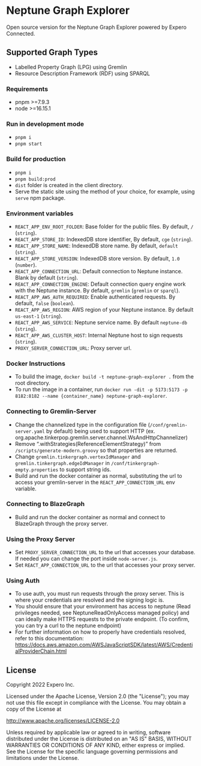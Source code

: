 # Neptune Graph Explorer
Open source version for the Neptune Graph Explorer powered by Expero Connected.

## Supported Graph Types
- Labelled Property Graph (LPG) using Gremlin
- Resource Description Framework (RDF) using SPARQL

### Requirements
- pnpm >=7.9.3
- node >=16.15.1

### Run in development mode
- `pnpm i`
- `pnpm start`

### Build for production
- `pnpm i`
- `pnpm build:prod`
- `dist` folder is created in the client directory.
- Serve the static site using the method of your choice,
for example, using `serve` npm package.

### Environment variables
- `REACT_APP_ENV_ROOT_FOLDER`: Base folder for the public files. By default, `/` (`string`).
- `REACT_APP_STORE_ID`: IndexedDB store identifier, By default, `cge` (`string`).
- `REACT_APP_STORE_NAME`: IndexedDB store name. By default, `default` (`string`).
- `REACT_APP_STORE_VERSION`: IndexedDB store version. By default, `1.0` (`number`).
- `REACT_APP_CONNECTION_URL`: Default connection to Neptune instance. Blank by default (`string`).
- `REACT_APP_CONNECTION_ENGINE`: Default connection query engine work with the Neptune instance. 
By default, `gremlin` (`gremlin` or `sparql`).
- `REACT_APP_AWS_AUTH_REQUIRED`: Enable authenticated requests. By default, `false` (`boolean`).
- `REACT_APP_AWS_REGION`: AWS region of your Neptune instance. By default `us-east-1` (`string`).
- `REACT_APP_AWS_SERVICE`: Neptune service name. By default `neptune-db` (`string`).
- `REACT_APP_AWS_CLUSTER_HOST`: Internal Neptune host to sign requests (`string`).
- `PROXY_SERVER_CONNECTION_URL`: Proxy server url.

### Docker Instructions
- To build the image, `docker build -t neptune-graph-explorer .` from the root directory.
- To run the image in a container, run 
`docker run -dit -p 5173:5173 -p 8182:8182 --name {container_name} neptune-graph-explorer`.

### Connecting to Gremlin-Server
- Change the channelized type in the configuration file (`/conf/gremlin-server.yaml` by default) being used to support HTTP (ex. org.apache.tinkerpop.gremlin.server.channel.WsAndHttpChannelizer)
- Remove “.withStrategies(ReferenceElementStrategy)” from `/scripts/generate-modern.groovy` so that properties are returned.
- Change `gremlin.tinkergraph.vertexIdManager` and `gremlin.tinkergraph.edgeIdManager` in `/conf/tinkergraph-empty.properties` to support string ids.
- Build and run the docker container as normal, substituting the url to access your gremlin-server in the `REACT_APP_CONNECTION_URL` env variable.

### Connecting to BlazeGraph
- Build and run the docker container as normal and connect to BlazeGraph through the proxy server.

### Using the Proxy Server
- Set `PROXY_SERVER_CONNECTION_URL` to the url that accesses your database. If needed you can change the port inside `node-server.js`.
- Set `REACT_APP_CONNECTION_URL` to the url that accesses your proxy server.

### Using Auth
- To use auth, you must run requests through the proxy server. This is where your credentials are resolved and the signing logic is.
- You should ensure that your environment has access to neptune (Read privileges needed, see NeptuneReadOnlyAccess managed policy) and can ideally make HTTPS requests to the private endpoint. (To confirm, you can try a curl to the neptune endpoint)
- For further information on how to properly have credentials resolved, refer to this documentation: https://docs.aws.amazon.com/AWSJavaScriptSDK/latest/AWS/CredentialProviderChain.html

## License
Copyright 2022 Expero Inc.

Licensed under the Apache License, Version 2.0 (the "License");
you may not use this file except in compliance with the License.
You may obtain a copy of the License at

http://www.apache.org/licenses/LICENSE-2.0

Unless required by applicable law or agreed to in writing, software
distributed under the License is distributed on an "AS IS" BASIS,
WITHOUT WARRANTIES OR CONDITIONS OF ANY KIND, either express or implied.
See the License for the specific language governing permissions and
limitations under the License.
